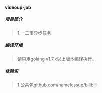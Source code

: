 #### videoup-job

##### 项目简介
> 1.一二审异步任务

##### 编译环境
> 请只用golang v1.7.x以上版本编译执行。  

##### 依赖包
> 1.公共包github.com/namelessup/bilibili  
